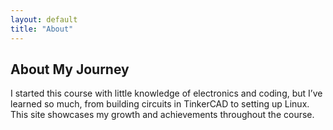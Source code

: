 ```yaml
---
layout: default
title: "About"
---
```


<h2>About My Journey</h2>
<p>I started this course with little knowledge of electronics and coding, but I’ve learned so much, from building circuits in TinkerCAD to setting up Linux. This site showcases my growth and achievements throughout the course.</p>
